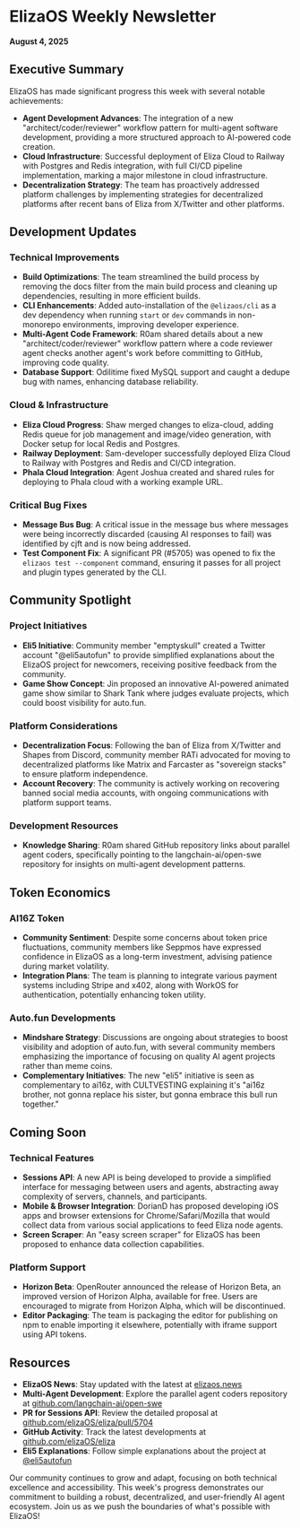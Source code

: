 # ElizaOS Weekly Newsletter
**August 4, 2025**

## Executive Summary
ElizaOS has made significant progress this week with several notable achievements:

- **Agent Development Advances**: The integration of a new "architect/coder/reviewer" workflow pattern for multi-agent software development, providing a more structured approach to AI-powered code creation.
- **Cloud Infrastructure**: Successful deployment of Eliza Cloud to Railway with Postgres and Redis integration, with full CI/CD pipeline implementation, marking a major milestone in cloud infrastructure.
- **Decentralization Strategy**: The team has proactively addressed platform challenges by implementing strategies for decentralized platforms after recent bans of Eliza from X/Twitter and other platforms.

## Development Updates

### Technical Improvements
- **Build Optimizations**: The team streamlined the build process by removing the docs filter from the main build process and cleaning up dependencies, resulting in more efficient builds.
- **CLI Enhancements**: Added auto-installation of the `@elizaos/cli` as a dev dependency when running `start` or `dev` commands in non-monorepo environments, improving developer experience.
- **Multi-Agent Code Framework**: R0am shared details about a new "architect/coder/reviewer" workflow pattern where a code reviewer agent checks another agent's work before committing to GitHub, improving code quality.
- **Database Support**: Odilitime fixed MySQL support and caught a dedupe bug with names, enhancing database reliability.

### Cloud & Infrastructure
- **Eliza Cloud Progress**: Shaw merged changes to eliza-cloud, adding Redis queue for job management and image/video generation, with Docker setup for local Redis and Postgres.
- **Railway Deployment**: Sam-developer successfully deployed Eliza Cloud to Railway with Postgres and Redis and CI/CD integration.
- **Phala Cloud Integration**: Agent Joshua created and shared rules for deploying to Phala cloud with a working example URL.

### Critical Bug Fixes
- **Message Bus Bug**: A critical issue in the message bus where messages were being incorrectly discarded (causing AI responses to fail) was identified by cjft and is now being addressed.
- **Test Component Fix**: A significant PR (#5705) was opened to fix the `elizaos test --component` command, ensuring it passes for all project and plugin types generated by the CLI.

## Community Spotlight

### Project Initiatives
- **Eli5 Initiative**: Community member "emptyskull" created a Twitter account "@eli5autofun" to provide simplified explanations about the ElizaOS project for newcomers, receiving positive feedback from the community.
- **Game Show Concept**: Jin proposed an innovative AI-powered animated game show similar to Shark Tank where judges evaluate projects, which could boost visibility for auto.fun.

### Platform Considerations
- **Decentralization Focus**: Following the ban of Eliza from X/Twitter and Shapes from Discord, community member RATi advocated for moving to decentralized platforms like Matrix and Farcaster as "sovereign stacks" to ensure platform independence.
- **Account Recovery**: The community is actively working on recovering banned social media accounts, with ongoing communications with platform support teams.

### Development Resources
- **Knowledge Sharing**: R0am shared GitHub repository links about parallel agent coders, specifically pointing to the langchain-ai/open-swe repository for insights on multi-agent development patterns.

## Token Economics

### AI16Z Token
- **Community Sentiment**: Despite some concerns about token price fluctuations, community members like Seppmos have expressed confidence in ElizaOS as a long-term investment, advising patience during market volatility.
- **Integration Plans**: The team is planning to integrate various payment systems including Stripe and x402, along with WorkOS for authentication, potentially enhancing token utility.

### Auto.fun Developments
- **Mindshare Strategy**: Discussions are ongoing about strategies to boost visibility and adoption of auto.fun, with several community members emphasizing the importance of focusing on quality AI agent projects rather than meme coins.
- **Complementary Initiatives**: The new "eli5" initiative is seen as complementary to ai16z, with CULTVESTING explaining it's "ai16z brother, not gonna replace his sister, but gonna embrace this bull run together."

## Coming Soon

### Technical Features
- **Sessions API**: A new API is being developed to provide a simplified interface for messaging between users and agents, abstracting away complexity of servers, channels, and participants.
- **Mobile & Browser Integration**: DorianD has proposed developing iOS apps and browser extensions for Chrome/Safari/Mozilla that would collect data from various social applications to feed Eliza node agents.
- **Screen Scraper**: An "easy screen scraper" for ElizaOS has been proposed to enhance data collection capabilities.

### Platform Support
- **Horizon Beta**: OpenRouter announced the release of Horizon Beta, an improved version of Horizon Alpha, available for free. Users are encouraged to migrate from Horizon Alpha, which will be discontinued.
- **Editor Packaging**: The team is packaging the editor for publishing on npm to enable importing it elsewhere, potentially with iframe support using API tokens.

## Resources

- **ElizaOS News**: Stay updated with the latest at [elizaos.news](https://elizaos.news)
- **Multi-Agent Development**: Explore the parallel agent coders repository at [github.com/langchain-ai/open-swe](https://github.com/langchain-ai/open-swe)
- **PR for Sessions API**: Review the detailed proposal at [github.com/elizaOS/eliza/pull/5704](https://github.com/elizaos/eliza/pull/5704)
- **GitHub Activity**: Track the latest developments at [github.com/elizaOS/eliza](https://github.com/elizaos/eliza)
- **Eli5 Explanations**: Follow simple explanations about the project at [@eli5autofun](https://twitter.com/eli5autofun)

Our community continues to grow and adapt, focusing on both technical excellence and accessibility. This week's progress demonstrates our commitment to building a robust, decentralized, and user-friendly AI agent ecosystem. Join us as we push the boundaries of what's possible with ElizaOS!